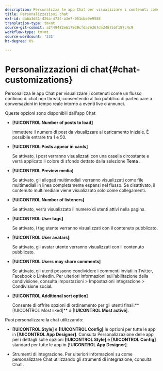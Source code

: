```yaml
---
description: Personalizza le app Chat per visualizzare i contenuti come un flusso continuo di chat non thread, consentendo al tuo pubblico di partecipare a conversazioni in tempo reale intorno a eventi live o annunci.
title: Personalizzazioni chat
exl-id: da6a3d41-426a-4734-a3e7-951cbe9e9988
translation-type: tm+mt
source-git-commit: a2449482e617939cfda7e367da34875bf187c4c9
workflow-type: tm+mt
source-wordcount: '231'
ht-degree: 0%

---
```


# Personalizzazioni di chat{#chat-customizations}

Personalizza le app Chat per visualizzare i contenuti come un flusso continuo di chat non thread, consentendo al tuo pubblico di partecipare a conversazioni in tempo reale intorno a eventi live o annunci.



Queste opzioni sono disponibili dall&#39;app Chat:

* **[!UICONTROL Number of posts to load]**

   Immettere il numero di post da visualizzare al caricamento iniziale. È possibile entrare tra 1 e 50.

* **[!UICONTROL Posts appear in cards]**

   Se attivato, i post verranno visualizzati con una casella circostante e verrà applicato il colore di sfondo dettato dalla selezione **Tema** .

* **[!UICONTROL Preview media]**

   Se attivato, gli allegati multimediali verranno visualizzati come file multimediali in linea completamente espansi nel flusso. Se disattivato, il contenuto multimediale viene visualizzato solo come collegamenti.

* **[!UICONTROL Number of listeners]**

   Se attivato, verrà visualizzato il numero di utenti attivi nella pagina.

* **[!UICONTROL User tags]**

   Se attivato, i tag utente verranno visualizzati con il contenuto pubblicato.

* **[!UICONTROL User avatars]**

   Se attivato, gli avatar utente verranno visualizzati con il contenuto pubblicato.

* **[!UICONTROL Users may share comments]**

   Se attivato, gli utenti possono condividere i commenti inviati in Twitter, Facebook o LinkedIn. Per ulteriori informazioni sull&#39;abilitazione della condivisione, consulta Impostazioni > Impostazioni integrazione > Condivisione social.

* **[!UICONTROL Additional sort option]**

   Consente di offrire opzioni di ordinamento per gli utenti finali:** [!UICONTROL Most liked]** o **[!UICONTROL Most active]**.

Puoi personalizzare la chat utilizzando:

* **[!UICONTROL Style]** e  **[!UICONTROL Config]** le opzioni per tutte le app in  **[!UICONTROL App Designer]**. Consulta Personalizzazione delle app per i dettagli sulle opzioni **[!UICONTROL Style]** e **[!UICONTROL Config]** standard per tutte le app in **[!UICONTROL App Designer]**.

* Strumenti di integrazione. Per ulteriori informazioni su come personalizzare Chat utilizzando gli strumenti di integrazione, consulta Chat .
